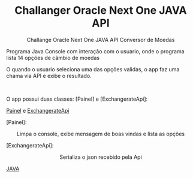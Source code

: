 <h1 align="center">Challanger Oracle Next One JAVA API</h1>

<p align="center">Challange Oracle Next One JAVA API Conversor de Moedas</p>
<p align="left">Programa Java Console com interação com o usuario, onde o programa lista 14 opções de câmbio de moedas</p>
<p align="left">O quando o usuario seleciona uma das opções validas, o app faz uma chama via API e exibe o resultado.</p>
  <br>
<p align="left">O app possui duas classes: [Painel] e [ExchangerateApi]:</p>

[Painel](https://github.com/Shaick/Conversor-de-Moedas/blob/main/src/modelos/Painel.java) e [ExchangerateApi](https://github.com/Shaick/Conversor-de-Moedas/blob/main/src/modelos/ExchangerateApi.java)

[Painel]:
<p align="center">Limpa o console, exibe mensagem de boas vindas e lista as opções</p>

[ExchangerateApi]:
<p align="center">Serializa o json recebido pela Api</p>

[JAVA](https://www.oracle.com/br/java/technologies/javase-jdk8-doc-downloads.html)

